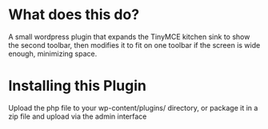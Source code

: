 What does this do?
==================

A small wordpress plugin that expands the TinyMCE kitchen sink to show the second toolbar, then modifies it to fit on one toolbar if the screen is wide enough, minimizing space.

Installing this Plugin
======================

Upload the php file to your wp-content/plugins/ directory, or package it in a zip file and upload via the admin interface